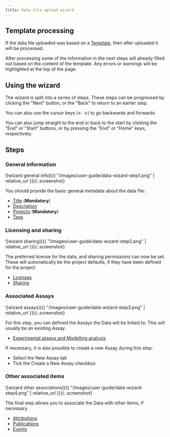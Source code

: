 ```yaml
---
title: Data file upload wizard
---
```



## Template processing

If the data file uploaded was based on a [Template](templates/master-v1.html), then after uploaded it will be processed.

After processing some of the information in the next steps will already filled out based on the content of the template. Any errors or warnings will
be highlighted at the top of the page.

## Using the wizard

The wizard is split into a series of steps. These steps can be progressed by clicking the "Next" button, or the "Back" to return to an earlier step.

You can also use the cursor keys (&larr; &rarr;) to go backwards and forwards.

You can also jump straight to the end or back to the start by clicking the "End" or "Start" buttons, or by pressing the "End" or "Home" keys, respectively.


## Steps

### General information

![wizard general info]({{ "/images/user-guide/data-wizard-step1.png" | relative_url }}){:.screenshot}

You should provide the basic general metadata about the data file:

* [Title](general-attributes#title) (**Mandatory**)
* [Description](general-attributes#description)
* [Projects](general-attributes#projects) (**Mandatory**)
* [Tags](general-attributes#tags)

### Licensing and sharing

![wizard sharing]({{ "/images/user-guide/data-wizard-step2.png" | relative_url }}){:.screenshot}

The preferred license for the data, and sharing permissions can now be set. These will automatically be the project defaults, if they have been defined for the project.

* [Licenses](licenses)
* [Sharing](general-attributes#sharing)

### Associated Assays

![wizard assays]({{ "/images/user-guide/data-wizard-step3.png" | relative_url }}){:.screenshot}

For this step, you can defined the Assays the Data will be linked to. This will usually be an existing Assay.

* [Experimental assays and Modelling analysis](general-attributes#experimental-assays-and-modelling-analysis)

If necessary, it is also possible to create a new Assay during this step:
    
  * Select the New Assay tab
  * Tick the Create a New Assay checkbox
  
### Other associated items

![wizard other associations]({{ "/images/user-guide/data-wizard-step4.png" | relative_url }}){:.screenshot}

The final step allows you to associate the Data with other items, if necessary.

* [Attributions](general-attributes#attributions)
* [Publications](general-attributes#publications)
* [Events](general-attributes#events)
  
  

